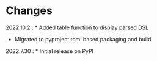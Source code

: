 # Changes

2022.10.2
:    * Added table function to display parsed DSL
* Migrated to pyproject.toml based packaging and build

2022.7.30
:    * Initial release on PyPI
